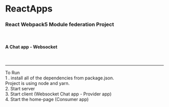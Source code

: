 # ReactApps

<h3>React Webpack5 Module federation Project</h3><br/>
<h4>A Chat app - Websocket</h4><br/>
<hr/>
<p>
  To Run <br/>
  1 . install all of the dependencies from package.json.<br/>
  Project is using node and yarn.<br/>
  2. Start server <br/>
  3. Start client (Websocket Chat app - Provider app)<br/>
  4. Start the home-page (Consumer app)<br/>
</p>




